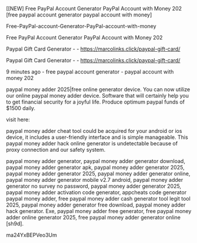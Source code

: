 [[NEW] Free PayPal Account Generator PayPal Account with Money 202 [free paypal account generator paypal account with money]

Free-PayPal-account-Generator-PayPal-account-with-money

Free PayPal Account Generator PayPal Account with Money 202

Paypal Gift Card Generator - - https://marcolinks.click/paypal-gift-card/

Paypal Gift Card Generator - - https://marcolinks.click/paypal-gift-card/

9 minutes ago - free paypal account generator - paypal account with money 202

paypal money adder 2025|free online generator device. You can now utilize our online paypal money adder device. Software that will certainly help you to get financial security for a joyful life. Produce optimum paypal funds of $1500 daily.

visit here:

paypal money adder cheat tool could be acquired for your android or ios device, it includes a user-friendly interface and is simple manageable. This paypal money adder hack online generator is undetectable because of proxy connection and our safety system.

paypal money adder generator, paypal money adder generator download, paypal money adder generator apk, paypal money adder generator 2025, paypal money adder generator 2025, paypal money adder generator online, paypal money adder generator mobile v2.7 android, paypal money adder generator no survey no password, paypal money adder generator 2025, paypal money adder activation code generator, appcheats code generator paypal money adder, free paypal money adder cash generator tool legit tool 2025, paypal money adder generator free download, paypal money adder hack generator. Exe, paypal money adder free generator, free paypal money adder online generator 2025, free paypal money adder generator online [sh9d].

ma24YxBEPVeo3Um


